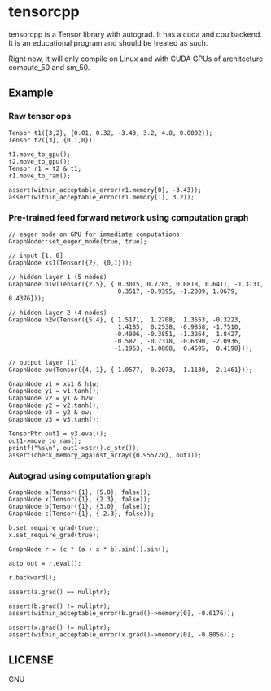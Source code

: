 # tensorcpp

tensorcpp is a Tensor library with autograd. It has a cuda and cpu backend. It is an educational program and should be treated as such.

Right now, it will only compile on Linux and with CUDA GPUs of architecture compute_50 and sm_50.

## Example

### Raw tensor ops

```
Tensor t1({3,2}, {0.01, 0.32, -3.43, 3.2, 4.8, 0.0002});
Tensor t2({3}, {0,1,0});

t1.move_to_gpu();
t2.move_to_gpu();
Tensor r1 = t2 & t1;
r1.move_to_ram();

assert(within_acceptable_error(r1.memory[0], -3.43));
assert(within_acceptable_error(r1.memory[1], 3.2));
```

### Pre-trained feed forward network using computation graph

```
// eager mode on GPU for immediate computations
GraphNode::set_eager_mode(true, true);

// input [1, 0]
GraphNode xs1(Tensor({2}, {0,1}));

// hidden layer 1 (5 nodes)
GraphNode h1w(Tensor({2,5}, { 0.3015, 0.7785, 0.0818, 0.6411, -1.3131,
                              0.3517, -0.9395, -1.2009, 1.0679, 0.4376}));

// hidden layer 2 (4 nodes)
GraphNode h2w(Tensor({5,4}, { 1.5171,  1.2708,  1.3553, -0.3223,
                              1.4185,  0.2538, -0.9858, -1.7510,
                             -0.4906, -0.3851, -1.3264,  1.8427,
                             -0.5821, -0.7318, -0.6390, -2.0936,
                             -1.1953, -1.0868,  0.4595,  0.4198}));

// output layer (1)
GraphNode ow(Tensor({4, 1}, {-1.0577, -0.2073, -1.1130, -2.1461}));

GraphNode v1 = xs1 & h1w;
GraphNode y1 = v1.tanh();
GraphNode v2 = y1 & h2w;
GraphNode y2 = v2.tanh();
GraphNode v3 = y2 & ow;
GraphNode y3 = v3.tanh();

TensorPtr out1 = y3.eval();
out1->move_to_ram();
printf("%s\n", out1->str().c_str());
assert(check_memory_against_array({0.955728}, out1));
```

### Autograd using computation graph

```
GraphNode a(Tensor({1}, {5.0}, false));
GraphNode x(Tensor({1}, {2.3}, false));
GraphNode b(Tensor({1}, {3.0}, false));
GraphNode c(Tensor({1}, {-2.3}, false));

b.set_require_grad(true);
x.set_require_grad(true);

GraphNode r = (c * (a + x * b).sin()).sin();

auto out = r.eval();

r.backward();

assert(a.grad() == nullptr);

assert(b.grad() != nullptr);
assert(within_acceptable_error(b.grad()->memory[0], -0.6176));

assert(x.grad() != nullptr);
assert(within_acceptable_error(x.grad()->memory[0], -0.8056));
```

## LICENSE

GNU

